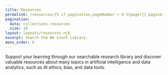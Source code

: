 ```yaml
---
title: Resources
permalink: /resources/{% if pagination.pageNumber > 0 %}page/{{ pagination.pageNumber + 1 }}/{% endif %}
pagination:
  data: collections.resources
  size: 10
layout: layouts/resources.njk
excerpt: Search the We Count Library.
menu_order: 5
---
```

Support your learning through our searchable research library and discover valuable
resources about many topics in artificial intelligence and data analytics, such as AI
ethics, bias, and data tools.
